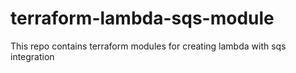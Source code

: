 # terraform-lambda-sqs-module
This repo contains terraform modules for creating lambda with sqs integration

